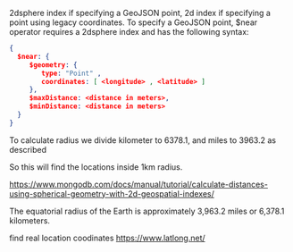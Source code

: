 2dsphere index if specifying a GeoJSON point,
2d index if specifying a point using legacy coordinates.
To specify a GeoJSON point, $near operator requires a 2dsphere index and has the following syntax:

```JSON
{
  $near: {
     $geometry: {
        type: "Point" ,
        coordinates: [ <longitude> , <latitude> ]
     },
     $maxDistance: <distance in meters>,
     $minDistance: <distance in meters>
  }
}
```

To calculate radius we divide kilometer to 6378.1, and miles to 3963.2 as described

So this will find the locations inside 1km radius.

https://www.mongodb.com/docs/manual/tutorial/calculate-distances-using-spherical-geometry-with-2d-geospatial-indexes/

The equatorial radius of the Earth is approximately 3,963.2 miles or 6,378.1 kilometers.

find real location coodinates
https://www.latlong.net/
